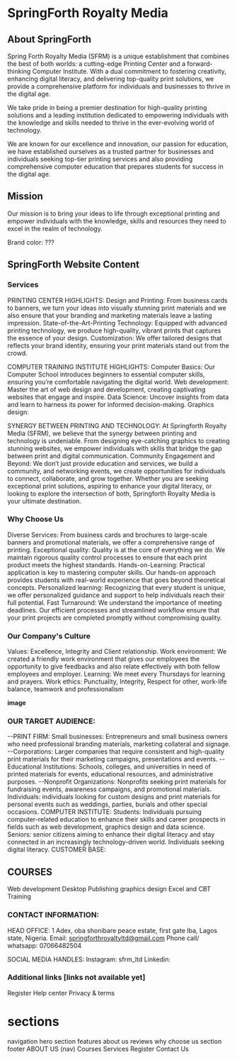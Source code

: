 # SpringForth Royalty Media

## About SpringForth

Spring Forth Royalty Media (SFRM) is a unique establishment that combines the best of both worlds: a cutting-edge Printing Center and a forward-thinking Computer Institute. With a dual commitment to fostering creativity, enhancing digital literacy, and delivering top-quality print solutions, we provide a comprehensive platform for individuals and businesses to thrive in the digital age.

We take pride in being a premier destination for high-quality printing solutions and a leading institution dedicated to empowering individuals with the knowledge and skills needed to thrive in the ever-evolving world of technology.

We are known for our excellence and innovation, our passion for education, we have established ourselves as a trusted partner for businesses and individuals seeking top-tier printing services and also providing comprehensive computer education that prepares students for success in the digital age.

## Mission

Our mission is to bring your ideas to life through exceptional printing and empower individuals with the knowledge, skills and resources they need to excel in the realm of technology.

Brand color: ???

## SpringForth Website Content

### Services

PRINTING CENTER HIGHLIGHTS:
Design and Printing: From business cards to banners, we turn your ideas into visually stunning print materials and we also ensure that your branding and marketing materials leave a lasting impression.
State-of-the-Art-Printing Technology: Equipped with advanced printing technology, we produce high-quality, vibrant prints that captures the essence of your design.
Customization: We offer tailored designs that reflects your brand identity, ensuring your print materials stand out from the crowd.

COMPUTER TRAINING INSTITUTE HIGHLIGHTS:
Computer Basics: Our Computer School introduces beginners to essential computer skills, ensuring you’re comfortable navigating the digital world.
Web development: Master the art of web design and development, creating captivating websites that engage and inspire.
Data Science: Uncover insights from data and learn to harness its power for informed decision-making.
Graphics design:

SYNERGY BETWEEN PRINTING AND TECHNOLOGY:
At Springforth Royalty Media (SFRM), we believe that the synergy between printing and technology is undeniable. From designing eye-catching graphics to creating stunning websites, we empower individuals with skills that bridge the gap between print and digital communication.
Community Engagement and Beyond: We don’t just provide education and services, we build a community, and networking events, we create opportunities for individuals to connect, collaborate, and grow together.
Whether you are seeking exceptional print solutions, aspiring to enhance your digital literacy, or looking to explore the intersection of both, Springforth Royalty Media is your ultimate destination.

### Why Choose Us

Diverse Services: From business cards and brochures to large-scale banners and promotional materials, we offer a comprehensive range of printing.
Exceptional quality: Quality is at the core of everything we do. We maintain rigorous quality control processes to ensure that each print product meets the highest standards.
Hands-on-Learning: Practical application is key to mastering computer skills. Our hands-on approach provides students with real-world experience that goes beyond theoretical concepts.
Personalized learning: Recognizing that every student is unique, we offer personalized guidance and support to help individuals reach their full potential.
Fast Turnaround: We understand the importance of meeting deadlines. Our efficient processes and streamlined workflow ensure that your print projects are completed promptly without compromising quality.

### Our Company's Culture

Values: Excellence, Integrity and Client relationship.
Work environment: We created a friendly work environment that gives our employees the opportunity to give feedbacks and also relate effectively with both fellow employees and employer.
Learning: We meet every Thursdays for learning and prayers.
Work ethics: Punctuality, Integrity, Respect for other, work-life balance, teamwork and professionalism

**image**

### OUR TARGET AUDIENCE:

--PRINT FIRM: Small businesses: Entrepreneurs and small business owners who need professional branding materials, marketing collateral and signage.
--Corporations: Larger companies that require consistent and high-quality print materials for their marketing campaigns, presentations and events.
--Educational Institutions: Schools, colleges, and universities in need of printed materials for events, educational resources, and administrative purposes.
--Nonprofit Organizations: Nonprofits seeking print materials for fundraising events, awareness campaigns, and promotional materials.
Individuals: individuals looking for custom designs and print materials for personal events such as weddings, parties, burials and other special occasions.
COMPUTER INSTITUTE: Students: Individuals pursuing computer-related education to enhance their skills and career prospects in fields such as web development, graphics design and data science.
Seniors: senior citizens aiming to enhance their digital literacy and stay connected in an increasingly technology-driven world.
Individuals seeking digital literacy.
CUSTOMER BASE:

## COURSES

Web development
Desktop Publishing
graphics design
Excel and CBT Training

### CONTACT INFORMATION:

HEAD OFFICE: 1 Adex, oba shonibare peace estate, first gate Iba, Lagos state, Nigeria.
Email: springforthroyaltyltd@gmail.com
Phone call/ whatsapp: 07066482504

SOCIAL MEDIA HANDLES:
Instagram: sfrm_ltd
Linkedin:

### Additional links [links not available yet]

Register
Help center
Privacy & terms

# sections

navigation
hero section
features
about us
reviews
why choose us section
footer
ABOUT US (nav)
Courses
Services
Register
Contact Us
